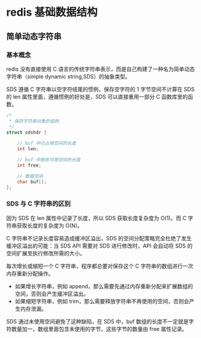 # redis 基础数据结构

## 简单动态字符串

### 基本概念
redis 没有直接使用 C 语言的传统字符串表示，而是自己构建了一种名为简单动态字符串（simple dynamic string,SDS）的抽象类型。

SDS 遵循 C 字符串以空字符结尾的惯例，保存空字符的 1 字节空间不计算在 SDS 的 len 属性里面，遵循惯例的好处是，SDS 可以直接重用一部分 C 函数库里的函数。

```c
/*
 * 保存字符串对象的结构
 */
struct sdshdr {
    
    // buf 中已占用空间的长度
    int len;

    // buf 中剩余可用空间的长度
    int free;

    // 数据空间
    char buf[];
};
```

### SDS 与 C 字符串的区别
因为 SDS 在 len 属性中记录了长度，所以 SDS 获取长度复杂度为 O(1)。而 C 字符串获取长度的复杂度为 O(N)。

C 字符串不记录长度容易造成缓冲区溢出，SDS 的空间分配策略完全杜绝了发生缓冲区溢出的可能：当 SDS API 需要对 SDS 进行修改时，API 会自动将 SDS 的空间扩展至执行修改所需的大小。

每次增长或缩短一个 C 字符串，程序都总要对保存这个 C 字符串的数组进行一次内存重新分配操作。
- 如果增长字符串，例如 append，那么需要先通过内存重新分配来扩展数组的空间，否则会产生缓冲区溢出。
- 如果缩短字符串，例如 trim，那么需要释放字符串不再使用的空间，否则会产生内存泄漏。

SDS 通过未使用空间避免了这种缺陷，在 SDS 中，buf 数组的长度不一定就是字符数量加一，数组里面包含未使用的字节，这些字节的数量由 free 属性记录。
